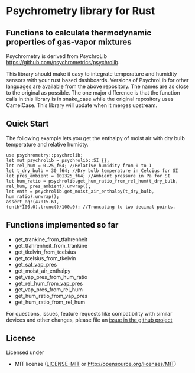 # Psychrometry library for Rust
## Functions to calculate thermodynamic properties of gas-vapor mixtures
Psychrometry is derived from PsychroLib <https://github.com/psychrometrics/psychrolib>.

This library should make it easy to integrate temperature and humidity sensors with
your rust based dashboards. Versions of PsychroLib for other languages are available
from the above repository. The names are as close to the original as possible. The one
major difference is that the function calls in this library is in snake_case while the original
repository uses CamelCase. This library will update when it merges upstream.

## Quick Start
The following example lets you get the enthalpy of moist air with dry bulb temperature
and relative humidty.
```
use psychrometry::psychrolib;
let mut psychrolib = psychrolib::SI {};
let rel_hum = 0.25_f64; //Relative humidity from 0 to 1
let t_dry_bulb = 30_f64; //Dry bulb temperature in Celcius for SI
let pres_ambient = 101325_f64; //Ambient pressure in Pa for SI
let hum_ratio = psychrolib.get_hum_ratio_from_rel_hum(t_dry_bulb, rel_hum, pres_ambient).unwrap();
let enth = psychrolib.get_moist_air_enthalpy(t_dry_bulb, hum_ratio).unwrap();
assert_eq!(47015.61,
(enth*100.0).trunc()/100.0); //Truncating to two decimal points.
```
## Functions implemented so far
- get_trankine_from_tfahrenheit
- get_tfahrenheit_from_trankine
- get_tkelvin_from_tcelsius
- get_tcelsius_from_tkelvin
- get_sat_vap_pres
- get_moist_air_enthalpy
- get_vap_pres_from_hum_ratio
- get_rel_hum_from_vap_pres
- get_vap_pres_from_rel_hum
- get_hum_ratio_from_vap_pres
- get_hum_ratio_from_rel_hum

For questions, issues, feature requests like compatibility with similar devices
and other changes, please file an
[issue in the github project](https://github.com/idheepan/psychrometry/issues)

## License

Licensed under

 * MIT license ([LICENSE-MIT](LICENSE-MIT) or
   http://opensource.org/licenses/MIT)
   